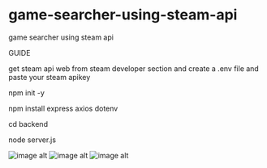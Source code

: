 # game-searcher-using-steam-api
game searcher using steam api


GUIDE

get steam api web from steam developer section and create a .env file and paste your steam apikey


npm init -y

npm install express axios dotenv

cd backend

node server.js




![image alt ]()
![image alt ]()
![image alt ]()
